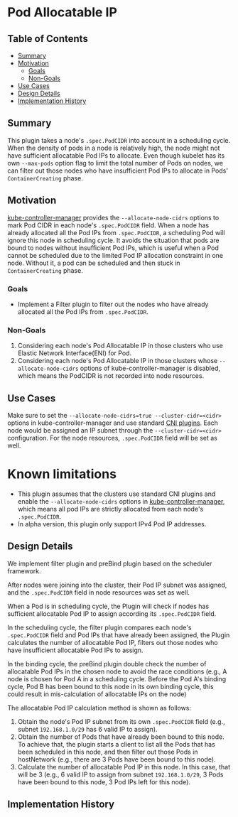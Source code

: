 # Pod Allocatable IP<!-- omit in toc -->

## Table of Contents <!-- omit in toc -->
<!-- toc -->
- [Summary](#summary)
- [Motivation](#motivation)
    - [Goals](#goals)
    - [Non-Goals](#non-goals)
- [Use Cases](#use-cases)
- [Design Details](#design-details)
- [Implementation History](#implementation-history)
<!-- /toc -->

## Summary

This plugin takes a node's `.spec.PodCIDR` into account in a scheduling cycle. When the density of pods in a node is relatively high, the node might not have sufficient allocatable Pod IPs to allocate.
Even though kubelet has its own `--max-pods` option flag to limit the total number of Pods on nodes, we can filter out those nodes who have insufficient Pod IPs to allocate in Pods' `ContainerCreating` phase. 

## Motivation
[kube-controller-manager](https://kubernetes.io/docs/reference/command-line-tools-reference/kube-controller-manager/) provides the `--allocate-node-cidrs` options to mark Pod CIDR in each node's `.spec.PodCIDR` field.
When a node has already allocated all the Pod IPs from `.spec.PodCIDR`, a scheduling Pod will ignore this node in scheduling cycle. It avoids the situation that pods are bound to nodes without insufficient Pod IPs,
which is useful when a Pod cannot be scheduled due to the limited Pod IP allocation constraint in one node. Without it, a pod can be scheduled and then stuck in `ContainerCreating` phase.

### Goals

- Implement a Filter plugin to filter out the nodes who have already allocated all the Pod IPs from `.spec.PodCIDR`.

### Non-Goals

1. Considering each node's Pod Allocatable IP in those clusters who use Elastic Network Interface(ENI) for Pod.
2. Considering each node's Pod Allocatable IP in those clusters whose `--allocate-node-cidrs` options of kube-controller-manager is disabled, which means the PodCIDR is not recorded into node resources.

## Use Cases

Make sure to set the `--allocate-node-cidrs=true --cluster-cidr=<cidr>` options in kube-controller-manager and use standard [CNI plugins](https://kubernetes.io/docs/concepts/extend-kubernetes/compute-storage-net/network-plugins/). Each node would be assigned an IP subnet through the `--cluster-cidr=<cidr>` configuration.
For the node resources, `.spec.PodCIDR` field will be set as well.

# Known limitations

- This plugin assumes that the clusters use standard CNI plugins and enable the `--allocate-node-cidrs` options in [kube-controller-manager](https://kubernetes.io/docs/reference/command-line-tools-reference/kube-controller-manager/), which means all pod IPs are strictly allocated from each node's `.spec.PodCIDR`. 
- In alpha version, this plugin only support IPv4 Pod IP addresses.

## Design Details

We implement filter plugin and preBind plugin based on the scheduler framework.

After nodes were joining into the cluster, their Pod IP subnet was assigned, and the `.spec.PodCIDR` field in node resources was set as well.

When a Pod is in scheduling cycle, the Plugin will check if nodes has sufficient allocatable Pod IP to assign according its `.spec.PodCIDR` field.

In the scheduling cycle, the filter plugin compares each node's `.spec.PodCIDR` field and Pod IPs that have already been assigned, the Plugin calculates the number of allocatable Pod IP, filters out those nodes who have insufficient allocatable Pod IPs to assign.

In the binding cycle, the preBind plugin double check the number of allocatable Pod IPs in the chosen node to avoid the race conditions (e.g., A node is chosen for Pod A in a scheduling cycle. Before the Pod A's binding cycle, Pod B has been bound to this node in its own binding cycle, this could result in mis-calculation of allocatable IPs on the node)

The allocatable Pod IP calculation method is shown as follows:

1. Obtain the node's Pod IP subnet from its own `.spec.PodCIDR` field (e.g., subnet `192.168.1.0/29` has 6 valid IP to assign).
2. Obtain the number of Pods that have already been bound to this node. To achieve that, the plugin starts a client to list all the Pods that has been scheduled in this node, and then filter out those Pods in hostNetwork (e.g., there are 3 Pods have been bound to this node).
3. Calculate the number of allocatable Pod IP in this node. In this case, that will be 3 (e.g., 6 valid IP to assign from subnet `192.168.1.0/29`, 3 Pods have been bound to this node, 3 Pod IPs left for this node).

## Implementation History
